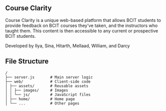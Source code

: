Course Clarity
---------------------------

Course Clarity is a unique web-based platform that allows BCIT students to provide feedback on BCIT courses they’ve taken, and the instructors who taught them. This content is then accessible to any current or prospective BCIT students.

Developed by Ilya, Sina, Hitarth, Mellaad, William, and Darcy


## File Structure
```
/
├── server.js       # Main server logic
├── web/            # Client-side code
│ ├── assets/       # Reusable assets
│ │ ├── images/     # Images
│ │ └── js/         # JavaScript files
│ ├── home/         # Home page
│ └── ...           # Other pages
```